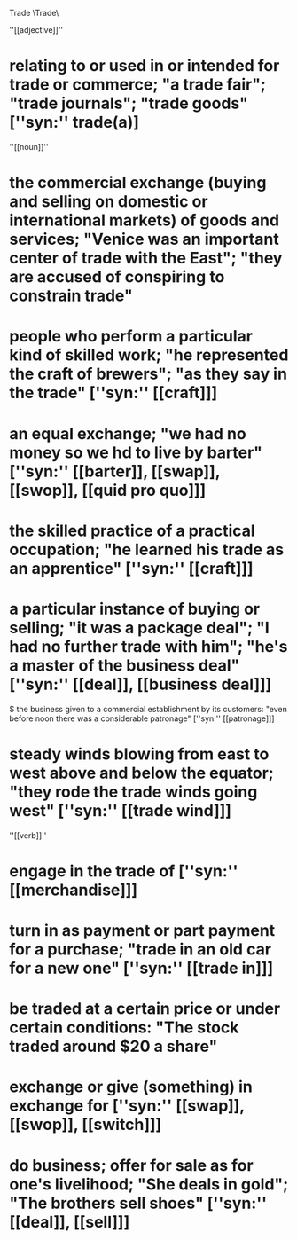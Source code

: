 Trade \Trade\

''[[adjective]]''
# relating to or used in or intended for trade or commerce; "a trade fair"; "trade journals"; "trade goods" [''syn:'' trade(a)]

''[[noun]]''     
# the commercial exchange (buying and selling on domestic or international markets) of goods and services; "Venice was an important center of trade with the East"; "they are accused of conspiring to constrain trade"
# people who perform a particular kind of skilled work; "he represented the craft of brewers"; "as they say in the trade" [''syn:'' [[craft]]]
# an equal exchange; "we had no money so we hd to live by barter" [''syn:'' [[barter]], [[swap]], [[swop]], [[quid pro quo]]]
# the skilled practice of a practical occupation; "he learned his trade as an apprentice" [''syn:'' [[craft]]]
# a particular instance of buying or selling; "it was a package deal"; "I had no further trade with him"; "he's a master of the business deal" [''syn:'' [[deal]], [[business deal]]]
$ the business given to a commercial establishment by its customers: "even before noon there was a considerable patronage" [''syn:'' [[patronage]]]
# steady winds blowing from east to west above and below the equator; "they rode the trade winds going west" [''syn:'' [[trade wind]]]

''[[verb]]''
# engage in the trade of [''syn:'' [[merchandise]]]
# turn in as payment or part payment for a purchase; "trade in an old car for a new one" [''syn:'' [[trade in]]]
# be traded at a certain price or under certain conditions: "The stock traded around $20 a share"
# exchange or give (something) in exchange for [''syn:'' [[swap]], [[swop]], [[switch]]]
# do business; offer for sale as for one's livelihood; "She deals in gold"; "The brothers sell shoes" [''syn:'' [[deal]], [[sell]]]